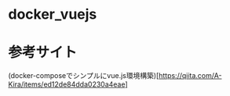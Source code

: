 # docker_vuejs

# 参考サイト
(docker-composeでシンプルにvue.js環境構築)[https://qiita.com/A-Kira/items/ed12de84dda0230a4eae]
